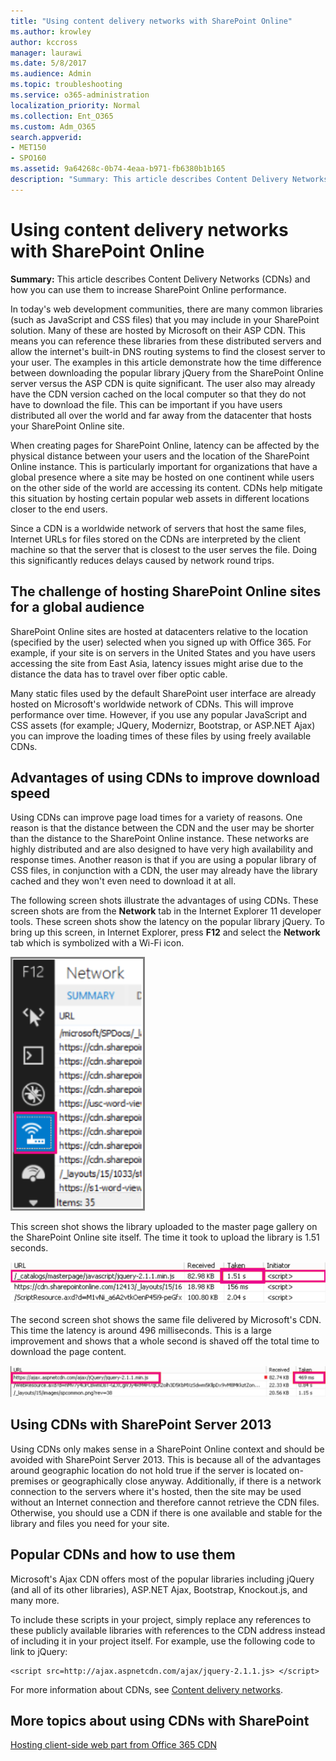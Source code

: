 ```yaml
---
title: "Using content delivery networks with SharePoint Online"
ms.author: krowley
author: kccross
manager: laurawi
ms.date: 5/8/2017
ms.audience: Admin
ms.topic: troubleshooting
ms.service: o365-administration
localization_priority: Normal
ms.collection: Ent_O365
ms.custom: Adm_O365
search.appverid:
- MET150
- SPO160
ms.assetid: 9a64268c-0b74-4eaa-b971-fb6380b1b165
description: "Summary: This article describes Content Delivery Networks (CDNs) and how you can use them to increase SharePoint Online performance."
---
```


# Using content delivery networks with SharePoint Online

 **Summary:** This article describes Content Delivery Networks (CDNs) and how you can use them to increase SharePoint Online performance. 
  
In today's web development communities, there are many common libraries (such as JavaScript and CSS files) that you may include in your SharePoint solution. Many of these are hosted by Microsoft on their ASP CDN. This means you can reference these libraries from these distributed servers and allow the internet's built-in DNS routing systems to find the closest server to your user. The examples in this article demonstrate how the time difference between downloading the popular library jQuery from the SharePoint Online server versus the ASP CDN is quite significant. The user also may already have the CDN version cached on the local computer so that they do not have to download the file. This can be important if you have users distributed all over the world and far away from the datacenter that hosts your SharePoint Online site.
  
When creating pages for SharePoint Online, latency can be affected by the physical distance between your users and the location of the SharePoint Online instance. This is particularly important for organizations that have a global presence where a site may be hosted on one continent while users on the other side of the world are accessing its content. CDNs help mitigate this situation by hosting certain popular web assets in different locations closer to the end users.
  
Since a CDN is a worldwide network of servers that host the same files, Internet URLs for files stored on the CDNs are interpreted by the client machine so that the server that is closest to the user serves the file. Doing this significantly reduces delays caused by network round trips.
  
## The challenge of hosting SharePoint Online sites for a global audience

SharePoint Online sites are hosted at datacenters relative to the location (specified by the user) selected when you signed up with Office 365. For example, if your site is on servers in the United States and you have users accessing the site from East Asia, latency issues might arise due to the distance the data has to travel over fiber optic cable.
  
Many static files used by the default SharePoint user interface are already hosted on Microsoft's worldwide network of CDNs. This will improve performance over time. However, if you use any popular JavaScript and CSS assets (for example; JQuery, Modernizr, Bootstrap, or ASP.NET Ajax) you can improve the loading times of these files by using freely available CDNs.
  
## Advantages of using CDNs to improve download speed

Using CDNs can improve page load times for a variety of reasons. One reason is that the distance between the CDN and the user may be shorter than the distance to the SharePoint Online instance. These networks are highly distributed and are also designed to have very high availability and response times. Another reason is that if you are using a popular library of CSS files, in conjunction with a CDN, the user may already have the library cached and they won't even need to download it at all.
  
The following screen shots illustrate the advantages of using CDNs. These screen shots are from the **Network** tab in the Internet Explorer 11 developer tools. These screen shots show the latency on the popular library jQuery. To bring up this screen, in Internet Explorer, press **F12** and select the **Network** tab which is symbolized with a Wi-Fi icon. 
  
![Screenshot of F12 Network](media/930541fd-af9b-434a-ae18-7bda867be128.png)
  
This screen shot shows the library uploaded to the master page gallery on the SharePoint Online site itself. The time it took to upload the library is 1.51 seconds.
  
![Screenshot of load time 1.51s](media/64225c79-fa53-480f-81cd-0d351674320e.png)
  
The second screen shot shows the same file delivered by Microsoft's CDN. This time the latency is around 496 milliseconds. This is a large improvement and shows that a whole second is shaved off the total time to download the page content.
  
![Screenshot of load times in 469 ms](media/6a553cc3-25a0-42c1-aae7-4aebbc2eb4c3.png)
  
## Using CDNs with SharePoint Server 2013

Using CDNs only makes sense in a SharePoint Online context and should be avoided with SharePoint Server 2013. This is because all of the advantages around geographic location do not hold true if the server is located on-premises or geographically close anyway. Additionally, if there is a network connection to the servers where it's hosted, then the site may be used without an Internet connection and therefore cannot retrieve the CDN files. Otherwise, you should use a CDN if there is one available and stable for the library and files you need for your site.
  
## Popular CDNs and how to use them

Microsoft's Ajax CDN offers most of the popular libraries including jQuery (and all of its other libraries), ASP.NET Ajax, Bootstrap, Knockout.js, and many more.
  
To include these scripts in your project, simply replace any references to these publicly available libraries with references to the CDN address instead of including it in your project itself. For example, use the following code to link to jQuery:
  
```
<script src=http://ajax.aspnetcdn.com/ajax/jquery-2.1.1.js> </script>
```

For more information about CDNs, see [Content delivery networks](content-delivery-networks.md).
  
## More topics about using CDNs with SharePoint

[Hosting client-side web part from Office 365 CDN](https://dev.office.com/sharepoint/docs/spfx/web-parts/get-started/hosting-webpart-from-office-365-cdn)
  

